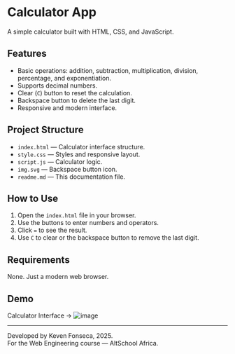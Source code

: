 # Calculator App

A simple calculator built with HTML, CSS, and JavaScript.

## Features

- Basic operations: addition, subtraction, multiplication, division, percentage, and exponentiation.
- Supports decimal numbers.
- Clear (`C`) button to reset the calculation.
- Backspace button to delete the last digit.
- Responsive and modern interface.

## Project Structure

- `index.html` — Calculator interface structure.
- `style.css` — Styles and responsive layout.
- `script.js` — Calculator logic.
- `img.svg` — Backspace button icon.
- `readme.md` — This documentation file.

## How to Use

1. Open the `index.html` file in your browser.
2. Use the buttons to enter numbers and operators.
3. Click `=` to see the result.
4. Use `C` to clear or the backspace button to remove the last digit.

## Requirements

None. Just a modern web browser.

## Demo

Calculator Interface -> ![image](https://github.com/user-attachments/assets/f5cdd2d5-59fa-4419-95f6-132a18f5ee93)


---

Developed by Keven Fonseca, 2025.  
For the Web Engineering course — AltSchool Africa.
